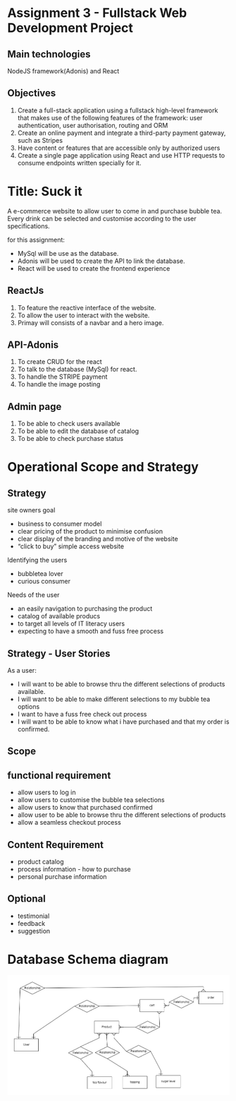 # Assignment 3 - Fullstack Web Development Project

## Main technologies

NodeJS framework(Adonis) and React

## Objectives 

1. Create a full-stack application using a fullstack high-level framework that makes use of the following features of the framework: user authentication, user authorisation, routing and ORM 
2. Create an online payment and integrate a third-party payment gateway, such as Stripes 
3. Have content or features that are accessible only by authorized users 
4. Create a single page application using React and use HTTP requests to consume endpoints written specially for it.

# Title: Suck it

A e-commerce website to allow user to come in and purchase bubble tea. Every drink can be selected and customise according to the user specifications. 

for this assignment:
* MySql will be use as the database.
* Adonis will be used to create the API to link the database.
* React will be used to create the frontend experience

## ReactJs

1. To feature the reactive interface of the website. 
2. To allow the user to interact with the website. 
3. Primay will consists of a navbar and a hero image.

## API-Adonis

1. To create CRUD for the react 
2. To talk to the database (MySql) for react.
3. To handle the STRIPE payment
4. To handle the image posting 

## Admin page

1. To be able to check users available
2. To be able to edit the database of catalog
3. To be able to check purchase status

# Operational Scope and Strategy

## Strategy

site owners goal
* business to consumer model
* clear pricing of the product to minimise confusion
* clear display of the branding and motive of the website
* “click to buy” simple access website

Identifying the users
* bubbletea lover 
* curious consumer

Needs of the user
* an easily navigation to purchasing the product 
* catalog of available producs
* to target all levels of IT literacy users
* expecting to have a smooth and fuss free process

## Strategy - User Stories
As a user:
* I will want to be able to browse thru the different selections of products available.
* I will want to be able to make different selections to my bubble tea options
* I want to have a fuss free check out process
* I will want to be able to know what i have purchased and that my order is confirmed. 

## Scope

## functional requirement

* allow users to log in 
* allow users to customise the bubble tea selections 
* allow users to know that purchased confirmed
* allow user to be able to browse thru the different selections of products
* allow a seamless checkout process

## Content Requirement

* product catalog
* process information - how to purchase
* personal purchase information

## Optional
* testimonial
* feedback
* suggestion

# Database Schema diagram

<img src="images/assignment3-ER.png"/>



